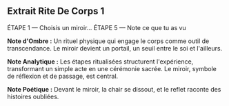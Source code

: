 ## Extrait Rite De Corps 1

ÉTAPE 1 — Choisis un miroir... ÉTAPE 5 — Note ce que tu as vu

**Note d'Ombre :** Un rituel physique qui engage le corps comme outil de transcendance. Le miroir devient un portail, un seuil entre le soi et l'ailleurs.

**Note Analytique :** Les étapes ritualisées structurent l'expérience, transformant un simple acte en une cérémonie sacrée. Le miroir, symbole de réflexion et de passage, est central.

**Note Poétique :** Devant le miroir, la chair se dissout, et le reflet raconte des histoires oubliées.
